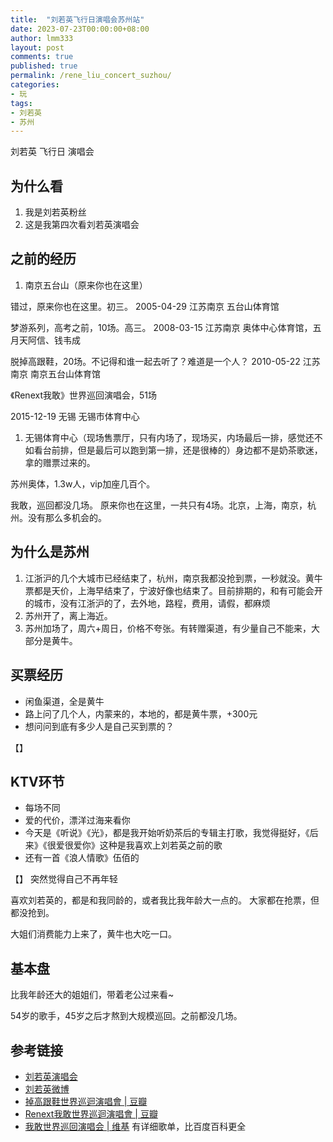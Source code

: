 ```yaml
---
title:  "刘若英飞行日演唱会苏州站"
date: 2023-07-23T00:00:00+08:00
author: lmm333
layout: post
comments: true
published: true
permalink: /rene_liu_concert_suzhou/
categories:
- 玩
tags:
- 刘若英
- 苏州
---
```


刘若英 飞行日 演唱会

## 为什么看
1. 我是刘若英粉丝
2. 这是我第四次看刘若英演唱会

## 之前的经历
1. 南京五台山（原来你也在这里）


错过，原来你也在这里。初三。
2005-04-29	江苏南京	五台山体育馆


梦游系列，高考之前，10场。高三。
2008-03-15	江苏南京	奥体中心体育馆，五月天阿信、钱韦成


脱掉高跟鞋，20场。不记得和谁一起去听了？难道是一个人？
2010-05-22	江苏南京	南京五台山体育馆


《Renext我敢》世界巡回演唱会，51场

2015-12-19	无锡	无锡市体育中心

1. 无锡体育中心（现场售票厅，只有内场了，现场买，内场最后一排，感觉还不如看台前排，但是最后可以跑到第一排，还是很棒的）身边都不是奶茶歌迷，拿的赠票过来的。


苏州奥体，1.3w人，vip加座几百个。

我敢，巡回都没几场。
原来你也在这里，一共只有4场。北京，上海，南京，杭州。没有那么多机会的。


## 为什么是苏州
1. 江浙沪的几个大城市已经结束了，杭州，南京我都没抢到票，一秒就没。黄牛票都是天价，上海早结束了，宁波好像也结束了。目前排期的，和有可能会开的城市，没有江浙沪的了，去外地，路程，费用，请假，都麻烦
2. 苏州开了，离上海近。
3. 苏州加场了，周六+周日，价格不夸张。有转赠渠道，有少量自己不能来，大部分是黄牛。


## 买票经历
- 闲鱼渠道，全是黄牛
- 路上问了几个人，内蒙来的，本地的，都是黄牛票，+300元
- 想问问到底有多少人是自己买到票的？

【】

## KTV环节
- 每场不同
- 爱的代价，漂洋过海来看你
- 今天是《听说》《光》，都是我开始听奶茶后的专辑主打歌，我觉得挺好，《后来》《很爱很爱你》这种是我喜欢上刘若英之前的歌
- 还有一首《浪人情歌》伍佰的

【】
突然觉得自己不再年轻

喜欢刘若英的，都是和我同龄的，或者我比我年龄大一点的。
大家都在抢票，但都没抢到。

大姐们消费能力上来了，黄牛也大吃一口。


## 基本盘
比我年龄还大的姐姐们，带着老公过来看~

54岁的歌手，45岁之后才熬到大规模巡回。之前都没几场。


## 参考链接
- [刘若英演唱会](https://baike.baidu.com/item/%E5%88%98%E8%8B%A5%E8%8B%B1%E6%BC%94%E5%94%B1%E4%BC%9A/10000043?fr=aladdin)
- [刘若英微博](https://weibo.com/reneliu2010)
- [掉高跟鞋世界巡迴演唱會 | 豆瓣](https://music.douban.com/subject/26633381/)
- [Renext我敢世界巡迴演唱會 | 豆瓣](https://music.douban.com/subject/27091280/)
- [我敢世界巡回演唱会 | 维基](https://zh.wikipedia.org/wiki/%E6%88%91%E6%95%A2%E4%B8%96%E7%95%8C%E5%B7%A1%E5%9B%9E%E6%BC%94%E5%94%B1%E4%BC%9A) 有详细歌单，比百度百科更全